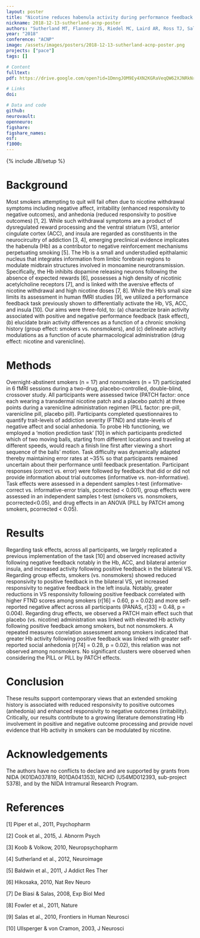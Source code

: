 ```yaml
---
layout: poster
title: "Nicotine reduces habenula activity during performance feedback among abstinent cigarette smokers"
nickname: 2018-12-13-sutherland-acnp-poster
authors: "Sutherland MT, Flannery JS, Riedel MC, Laird AR, Ross TJ, Salmeron BJ, Stein EA"
year: "2018"
conference: "ACNP"
image: /assets/images/posters/2018-12-13-sutherland-acnp-poster.png
projects: ["pace"]
tags: []

# Content
fulltext:
pdf: https://drive.google.com/open?id=1DmngJOM9Ey4XN2KGRaVeqQW62XJNRkNr

# Links
doi:

# Data and code
github:
neurovault:
openneuro:
figshare:
figshare_names:
osf:
f1000:
---
```

{% include JB/setup %}

# Background
Most smokers attempting to quit will fail often due to nicotine withdrawal symptoms including negative affect, irritability (enhanced responsivity to negative outcomes), and anhedonia (reduced responsivity to positive outcomes) [1, 2]. While such withdrawal symptoms are a product of dysregulated reward processing and the ventral striatum (VS), anterior cingulate cortex (ACC), and insula are regarded as constituents in the neurocircuitry of addiction [3, 4], emerging preclinical evidence implicates the habenula (Hb) as a contributor to negative reinforcement mechanisms perpetuating smoking [5]. The Hb is a small and understudied epithalamic nucleus that integrates information from limbic forebrain regions to modulate midbrain structures involved in monoamine neurotransmission. Specifically, the Hb inhibits dopamine releasing neurons following the absence of expected rewards [6], possesses a high density of nicotinic acetylcholine receptors [7], and is linked with the aversive effects of nicotine withdrawal and high nicotine doses [7, 8]. While the Hb’s small size limits its assessment in human fMRI studies [9], we utilized a performance feedback task previously shown to differentially activate the Hb, VS, ACC, and insula [10]. Our aims were three-fold, to: (a) characterize brain activity associated with positive and negative performance feedback (task effect), (b) elucidate brain activity differences as a function of a chronic smoking history (group effect: smokers vs. nonsmokers), and (c) delineate activity modulations as a function of acute pharmacological administration (drug effect: nicotine and varenicline).

# Methods
Overnight-abstinent smokers (n = 17) and nonsmokers (n = 17) participated in 6 fMRI sessions during a two-drug, placebo-controlled, double-blind, crossover study. All participants were assessed twice (PATCH factor: once each wearing a transdermal nicotine patch and a placebo patch) at three points during a varenicline administration regimen (PILL factor: pre-pill, varenicline pill, placebo pill). Participants completed questionnaires to quantify trait-levels of addiction severity (FTND) and state-levels of negative affect and social anhedonia. To probe Hb functioning, we employed a ‘motion prediction task’ [10] in which participants predicted which of two moving balls, starting from different locations and traveling at different speeds, would reach a finish line first after viewing a short sequence of the balls’ motion. Task difficulty was dynamically adapted thereby maintaining error rates at ~35% so that participants remained uncertain about their performance until feedback presentation. Participant responses (correct vs. error) were followed by feedback that did or did not provide information about trial outcomes (informative vs. non-informative). Task effects were assessed in a dependent samples t-test (informative-correct vs. informative-error trials, pcorrected < 0.001), group effects were assessed in an independent samples t-test (smokers vs. nonsmokers, pcorrected<0.05), and drug effects in an ANOVA (PILL by PATCH among smokers, pcorrected < 0.05).

# Results
Regarding task effects, across all participants, we largely replicated a previous implementation of the task [10] and observed increased activity following negative feedback notably in the Hb, ACC, and bilateral anterior insula, and increased activity following positive feedback in the bilateral VS. Regarding group effects, smokers (vs. nonsmokers) showed reduced responsivity to positive feedback in the bilateral VS, yet increased responsivity to negative feedback in the left insula. Notably, greater reductions in VS responsivity following positive feedback correlated with higher FTND scores among smokers (r[16] = 0.60, p = 0.02) and more self-reported negative affect across all participants (PANAS, r[33] = 0.48, p = 0.004). Regarding drug effects, we observed a PATCH main effect such that placebo (vs. nicotine) administration was linked with elevated Hb activity following positive feedback among smokers, but not nonsmokers. A repeated measures correlation assessment among smokers indicated that greater Hb activity following positive feedback was linked with greater self-reported social anhedonia (r[74] = 0.28, p = 0.02), this relation was not observed among nonsmokers. No significant clusters were observed when considering the PILL or PILL by PATCH effects.

# Conclusion
These results support contemporary views that an extended smoking history is associated with reduced responsivity to positive outcomes (anhedonia) and enhanced responsivity to negative outcomes (irritability). Critically, our results contribute to a growing literature demonstrating Hb involvement in positive and negative outcome processing and provide novel evidence that Hb activity in smokers can be modulated by nicotine.

# Acknowledgements
The authors have no conflicts to declare and are supported by grants from NIDA (K01DA037819, R01DA041353), NICHD (U54MD012393, sub-project 5378), and by the NIDA Intramural Research Program.

# References
[1] Piper et al., 2011, Psychopharm

[2] Cook et al., 2015, J. Abnorm Psych

[3] Koob & Volkow, 2010, Neuropsychopharm

[4] Sutherland et al., 2012, Neuroimage

[5] Baldwin et al., 2011, J Addict Res Ther

[6] Hikosaka, 2010, Nat Rev Neuro

[7] De Biasi & Salas, 2008, Exp Biol Med

[8] Fowler et al., 2011, Nature

[9] Salas et al., 2010, Frontiers in Human Neurosci

[10] Ullsperger & von Cramon, 2003, J Neurosci
